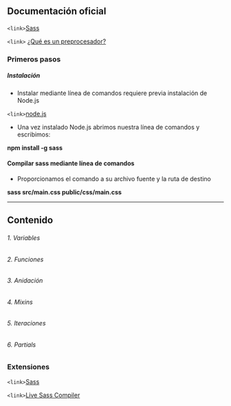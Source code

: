
## Documentación oficial 

`<link>`[Sass](http://https://sass-lang.com/ "Sass")

`<link>`  [¿Qué es un preprocesador?](http://https://developer.mozilla.org/es/docs/Glossary/CSS_preprocessor "¿Qué es un preprocesador?")

### Primeros pasos

##### Instalación
- Instalar mediante línea de comandos requiere previa instalación de Node.js

`<link>`[node.js](http://https://nodejs.org/es/ "node.js") 

- Una vez instalado Node.js abrimos nuestra línea de comandos y escribimos:

**npm install -g sass**

#### Compilar sass mediante línea de comandos

- Proporcionamos el comando a su archivo fuente y la ruta de destino

**sass src/main.css public/css/main.css**
                
----
                    
## Contenido
###### 1. Variables
###### 2. Funciones
###### 3. Anidación
###### 4. Mixins
###### 5. Iteraciones
###### 6. Partials


### Extensiones
`<link>`[Sass](http://https://marketplace.visualstudio.com/items?itemName=Syler.sass-indented "Sass")

`<link>`[Live Sass Compiler](http://https://marketplace.visualstudio.com/items?itemName=ritwickdey.live-sass "Live Sass Compiler")
